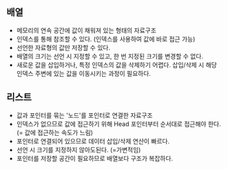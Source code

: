 ## 배열
 - 메모리의 연속 공간에 값이 채워져 있는 형태의 자료구조
 - 인덱스를 통해 참조할 수 있다. (인덱스를 사용하여 값에 바로 접근 가능)
 - 선언한 자료형의 값만 저장할 수 있다.
 - 배열의 크기는 선언 시 지정할 수 있고, 한 번 지정된 크기를 변경할 수 없다.
 - 새로운 값을 삽입하거나, 특정 인덱스의 값을 삭제하기 어렵다. 삽입/삭제 시 해당 인덱스 주변에 있는 값을 이동시키는 과정이 필요하다.
## 리스트
 - 값과 포인터를 묶는 '노드'를 포인터로 연결한 자료구조
 - 인덱스가 없으므로 값에 접근하기 위해 Head 포인터부터 순서대로 접근해야 한다. (= 값에 접근하는 속도가 느림)
 - 포인터로 연결되어 있으므로 데이터 삽입/삭제 연산이 빠르다.
 - 선언 시 크기를 지정하지 않아도된다. (=가변적임)
 - 포인터를 저장할 공간이 필요하므로 배열보다 구조가 복잡하다.
